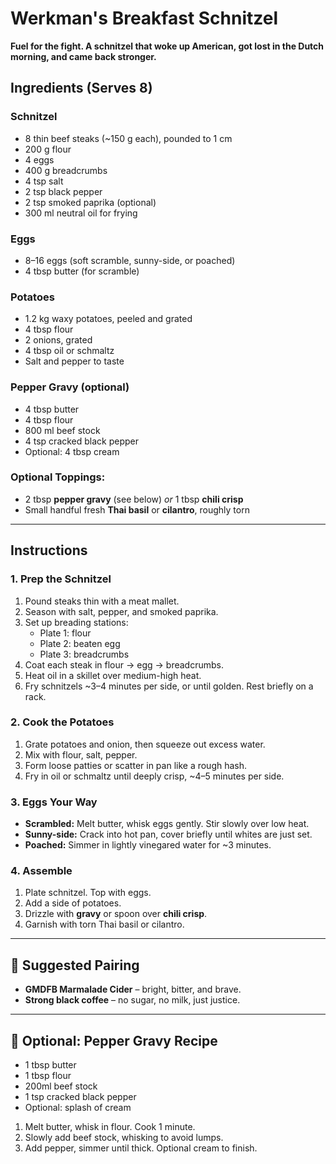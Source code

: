 # Werkman's Breakfast Schnitzel

**Fuel for the fight. A schnitzel that woke up American, got lost in the Dutch morning, and came back stronger.**

## Ingredients (Serves 8)

### Schnitzel

* 8 thin beef steaks (\~150 g each), pounded to 1 cm
* 200 g flour
* 4 eggs
* 400 g breadcrumbs
* 4 tsp salt
* 2 tsp black pepper
* 2 tsp smoked paprika (optional)
* 300 ml neutral oil for frying

### Eggs

* 8–16 eggs (soft scramble, sunny-side, or poached)
* 4 tbsp butter (for scramble)

### Potatoes

* 1.2 kg waxy potatoes, peeled and grated
* 4 tbsp flour
* 2 onions, grated
* 4 tbsp oil or schmaltz
* Salt and pepper to taste

### Pepper Gravy (optional)

* 4 tbsp butter
* 4 tbsp flour
* 800 ml beef stock
* 4 tsp cracked black pepper
* Optional: 4 tbsp cream

### Optional Toppings:
- 2 tbsp **pepper gravy** (see below) *or* 1 tbsp **chili crisp**  
- Small handful fresh **Thai basil** or **cilantro**, roughly torn  

---

## Instructions

### 1. Prep the Schnitzel
1. Pound steaks thin with a meat mallet.
2. Season with salt, pepper, and smoked paprika.
3. Set up breading stations:  
   - Plate 1: flour  
   - Plate 2: beaten egg  
   - Plate 3: breadcrumbs  
4. Coat each steak in flour → egg → breadcrumbs.
5. Heat oil in a skillet over medium-high heat.  
6. Fry schnitzels ~3–4 minutes per side, or until golden. Rest briefly on a rack.

### 2. Cook the Potatoes
1. Grate potatoes and onion, then squeeze out excess water.  
2. Mix with flour, salt, pepper.  
3. Form loose patties or scatter in pan like a rough hash.  
4. Fry in oil or schmaltz until deeply crisp, ~4–5 minutes per side.

### 3. Eggs Your Way
- **Scrambled:** Melt butter, whisk eggs gently. Stir slowly over low heat.  
- **Sunny-side:** Crack into hot pan, cover briefly until whites are just set.  
- **Poached:** Simmer in lightly vinegared water for ~3 minutes.

### 4. Assemble
1. Plate schnitzel. Top with eggs.
2. Add a side of potatoes.
3. Drizzle with **gravy** or spoon over **chili crisp**.
4. Garnish with torn Thai basil or cilantro.

---

## 🍺 Suggested Pairing

- **GMDFB Marmalade Cider** – bright, bitter, and brave.  
- **Strong black coffee** – no sugar, no milk, just justice.

---

## 🍖 Optional: Pepper Gravy Recipe

- 1 tbsp butter  
- 1 tbsp flour  
- 200ml beef stock  
- 1 tsp cracked black pepper  
- Optional: splash of cream

1. Melt butter, whisk in flour. Cook 1 minute.  
2. Slowly add beef stock, whisking to avoid lumps.  
3. Add pepper, simmer until thick. Optional cream to finish.
